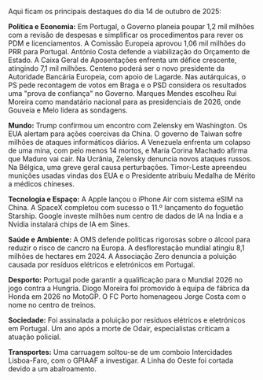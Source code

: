 Aqui ficam os principais destaques do dia 14 de outubro de 2025:

**Política e Economia:** Em Portugal, o Governo planeia poupar 1,2 mil milhões com a revisão de despesas e simplificar os procedimentos para rever os PDM e licenciamentos. A Comissão Europeia aprovou 1,06 mil milhões do PRR para Portugal. António Costa defende a viabilização do Orçamento de Estado. A Caixa Geral de Aposentações enfrenta um défice crescente, atingindo 7,1 mil milhões. Centeno poderá ser o novo presidente da Autoridade Bancária Europeia, com apoio de Lagarde. Nas autárquicas, o PS pede recontagem de votos em Braga e o PSD considera os resultados uma "prova de confiança" no Governo. Marques Mendes escolheu Rui Moreira como mandatário nacional para as presidenciais de 2026, onde Gouveia e Melo lidera as sondagens.

**Mundo:** Trump confirmou um encontro com Zelensky em Washington. Os EUA alertam para ações coercivas da China. O governo de Taiwan sofre milhões de ataques informáticos diários. A Venezuela enfrenta um colapso de uma mina, com pelo menos 14 mortos, e María Corina Machado afirma que Maduro vai cair. Na Ucrânia, Zelensky denuncia novos ataques russos. Na Bélgica, uma greve geral causa perturbações. Timor-Leste apreendeu munições usadas vindas dos EUA e o Presidente atribuiu Medalha de Mérito a médicos chineses.

**Tecnologia e Espaço:** A Apple lançou o iPhone Air com sistema eSIM na China. A SpaceX completou com sucesso o 11.º lançamento do foguetão Starship. Google investe milhões num centro de dados de IA na Índia e a Nvidia instalará chips de IA em Sines.

**Saúde e Ambiente:** A OMS defende políticas rigorosas sobre o álcool para reduzir o risco de cancro na Europa. A desflorestação mundial atingiu 8,1 milhões de hectares em 2024. A Associação Zero denuncia a poluição causada por resíduos elétricos e eletrónicos em Portugal.

**Desporto:** Portugal pode garantir a qualificação para o Mundial 2026 no jogo contra a Hungria. Diogo Moreira foi promovido à equipa de fábrica da Honda em 2026 no MotoGP. O FC Porto homenageou Jorge Costa com o nome no centro de treinos.

**Sociedade:** Foi assinalada a poluição por resíduos elétricos e eletrónicos em Portugal. Um ano após a morte de Odair, especialistas criticam a atuação policial.

**Transportes:** Uma carruagem soltou-se de um comboio Intercidades Lisboa-Faro, com o GPIAAF a investigar. A Linha do Oeste foi cortada devido a um abalroamento.